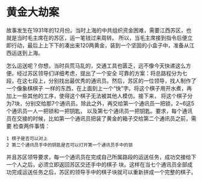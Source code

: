 # 黄金大劫案

故事发生在1931年的12月份。当时上海的中共组织资金困难，需要江西苏区，也就是当时毛主席在的苏区，运一笔钱过来周转。
所以，当毛主席接到指令后便立即行动，最后上上下下的凑出来120两黄金，装到一个坚固的小盒子中，准备从江西运送到上海。

怎么运送呢？你想，当时兵荒马乱的，交通工具也匮乏，远不像今天快递这么方便。经过苏区领导们详细考虑，提出了一个安全
可靠的方案：将总路程分为七段，在这七段上，分别找出最优秀的通讯员。然后，苏区的一位领导，找人制作了一个像象棋棋子
一样的东西，在上面刻上一个“快”字。将这个棋子用开水煮，再加上一些其他的工序，使得这个棋子无法被其他人模仿。接下来，
将这个棋子分为7块，分别交给那7个通讯员。除此之外，再交给第一个通讯员一把锁，2~6这5个通讯员一人一把锁和一把钥匙，
以及第七个通讯员一把钥匙。要求，每个通讯员在交接的时候，比如第一个通讯员把装了黄金的箱子交给第二个通讯员之前，需要
检查两件事情：

```
1 棋子是否可以对上
2 第二个通讯员手中的钥匙是否可以打开第一个通讯员手中的锁
```

并且苏区领导要求，每一个通讯员在完成自己所属路段的运送任务，成功交接给下一个人之后，必须立即返回苏区交还手中的棋子
块。这样在当七个通讯员全部成功完成运送任务之后，苏区的领导手中的棋子块就可以重新拼成一个完整的棋子。
